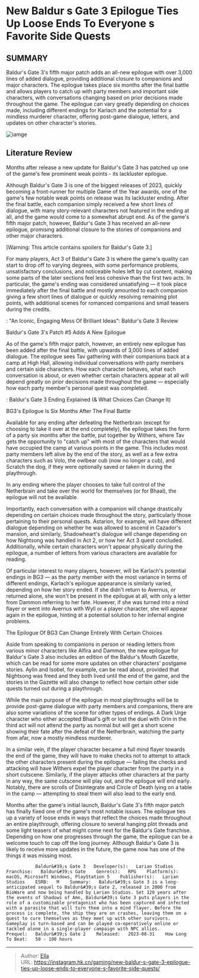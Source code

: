 # New Baldur s Gate 3 Epilogue Ties Up Loose Ends To Everyone s Favorite Side Quests


## SUMMARY 



  Baldur&#39;s Gate 3&#39;s fifth major patch adds an all-new epilogue with over 3,000 lines of added dialogue, providing additional closure to companions and major characters.   The epilogue takes place six months after the final battle and allows players to catch up with party members and important side characters, with conversations changing based on prior decisions made throughout the game.   The epilogue can vary greatly depending on choices made, including different endings for Karlach and the potential for a mindless murderer character, offering post-game dialogue, letters, and updates on other character&#39;s stories.  

![iamge](https://static1.srcdn.com/wordpress/wp-content/uploads/2023/12/new-baldur-s-gate-3-epilogue-ties-up-loose-ends-to-everyone-s-favorite-side-quests.jpg)

## Literature Review

Months after release a new update for Baldur&#39;s Gate 3 has patched up one of the game&#39;s few prominent weak points - its lackluster epilogue.




Although Baldur&#39;s Gate 3 is one of the biggest releases of 2023, quickly becoming a front-runner for multiple Game of the Year awards, one of the game&#39;s few notable weak points on release was its lackluster ending. After the final battle, each companion simply received a few short lines of dialogue, with many story-relevant characters not featured in the ending at all, and the game would come to a somewhat abrupt end. As of the game&#39;s fifth major patch, however, Baldur&#39;s Gate 3 has received an all-new epilogue, promising additional closure to the stories of companions and other major characters.




[Warning: This article contains spoilers for Baldur&#39;s Gate 3.] 

For many players, Act 3 of Baldur&#39;s Gate 3 is where the game&#39;s quality can start to drop off to varying degrees, with some performance problems, unsatisfactory conclusions, and noticeable holes left by cut content, making some parts of the later sections feel less cohesive than the first two acts. In particular, the game&#39;s ending was considered unsatisfying — it took place immediately after the final battle and mostly amounted to each companion giving a few short lines of dialogue or quickly resolving remaining plot points, with additional scenes for romanced companions and small teasers during the credits.

 : &#34;An Iconic, Engaging Mess Of Brilliant Ideas&#34;: Baldur&#39;s Gate 3 Review


 Baldur&#39;s Gate 3&#39;s Patch #5 Adds A New Epilogue 
         




As of the game&#39;s fifth major patch, however, an entirely new epilogue has been added after the final battle, with upwards of 3,000 lines of added dialogue. The epilogue sees Tav gathering with their companions back at a camp at High Hall, allowing individual conversations with party members and certain side characters. How each character behaves, what each conversation is about, or even whether certain characters appear at all will depend greatly on prior decisions made throughout the game — especially how each party member&#39;s personal quest was completed.

 : Baldur&#39;s Gate 3 Ending Explained (&amp; What Choices Can Change It)



 BG3&#39;s Epilogue Is Six Months After The Final Battle 
          

Available for any ending after defeating the Netherbrain (except for choosing to take it over at the end completely), the epilogue takes the form of a party six months after the battle, put together by Withers, where Tav gets the opportunity to &#34;catch up&#34; with most of the characters that would have occupied the camp at various points in the game. This includes most party members left alive by the end of the story, as well as a few extra characters such as Volo, the owlbear cub (now no longer a cub), and Scratch the dog, if they were optionally saved or taken in during the playthrough.






In any ending where the player chooses to take full control of the Netherbrain and take over the world for themselves (or for Bhaal), the epilogue will not be available.




Importantly, each conversation with a companion will change drastically depending on certain choices made throughout the story, particularly those pertaining to their personal quests. Astarion, for example, will have different dialogue depending on whether he was allowed to ascend in Cazador&#39;s mansion, and similarly, Shadowheart&#39;s dialogue will change depending on how Nightsong was handled in Act 2, or how her Act 3 quest concluded. Additionally, while certain characters won&#39;t appear physically during the epilogue, a number of letters from various characters are available for reading.

Of particular interest to many players, however, will be Karlach&#39;s potential endings in BG3 — as the party member with the most variance in terms of different endings, Karlach&#39;s epilogue appearance is similarly varied, depending on how her story ended. If she didn&#39;t return to Avernus, or returned alone, she won&#39;t be present in the epilogue at all, with only a letter from Dammon referring to her fate. However, if she was turned into a mind flayer or went into Avernus with Wyll or a player character, she will appear again in the epilogue, hinting at a potential solution to her infernal engine problems.






 The Epilogue Of BG3 Can Change Entirely With Certain Choices 
          

Aside from speaking to companions in person or reading letters from various minor characters like Alfira and Dammon, the new epilogue for Baldur&#39;s Gate 3 also includes an edition of the Baldur&#39;s Mouth Gazette, which can be read for some more updates on other characters&#39; postgame stories. Aylin and Isobel, for example, can be read about, provided that Nightsong was freed and they both lived until the end of the game, and the stories in the Gazette will also change to reflect how certain other side quests turned out during a playthrough.

While the main purpose of the epilogue in most playthroughs will be to provide post-game dialogue with party members and companions, there are also some variations of the scene for other types of endings. A Dark Urge character who either accepted Bhaal&#39;s gift or lost the duel with Orin in the third act will not attend the party as normal but will get a short scene showing their fate after the defeat of the Netherbrain, watching the party from afar, now a mostly mindless murderer.




In a similar vein, if the player character became a full mind flayer towards the end of the game, they will have to make checks not to attempt to attack the other characters present during the epilogue — failing the checks and attacking will have Withers expel the player character from the party in a short cutscene. Similarly, if the player attacks other characters at the party in any way, the same cutscene will play out, and the epilogue will end early. Notably, there are scrolls of Disintegrate and Circle of Death lying on a table in the camp — attempting to steal them will also lead to the early end.

Months after the game&#39;s initial launch, Baldur&#39;s Gate 3&#39;s fifth major patch has finally fixed one of the game&#39;s most notable issues. The epilogue ties up a variety of loose ends in ways that reflect the choices made throughout an entire playthrough, offering closure to several hanging plot threads and some light teasers of what might come next for the Baldur&#39;s Gate franchise. Depending on how one progresses through the game, the epilogue can be a welcome touch to cap off the long journey. Although Baldur&#39;s Gate 3 is likely to receive more updates in the future, the game now has one of the things it was missing most.




               Baldur&#39;s Gate 3   Developer(s):   Larian Studios    Franchise:   Baldur&#39;s Gate    Genre(s):   RPG    Platform(s):   macOS, Microsoft Windows, PlayStation 5    Publisher(s):   Larian Studios    ESRB:   M    Summary:   Baldur&#39;s Gate 3 is a long-anticipated sequel to Baldur&#39;s Gate 2, released in 2000 from BioWare and now being handled by Larian Studios. Set 120 years after the events of Shadows of Amn, Baldur&#39;s Gate 3 puts players in the role of a customizable protagonist who has been captured and infected with a parasite that will turn them into a mind flayer. Before the process is complete, the ship they are on crashes, leaving them on a quest to cure themselves as they meet up with other survivors. Gameplay is turn-based and can be played co-operatively online or tackled alone in a single-player campaign with NPC allies.     Prequel:   Baldur&#39;s Gate 2    Released:   2023-08-31    How Long To Beat:   50 - 100 hours      

---

> Author: [Ella](https://instagram.hk.cn/)  
> URL: https://instagram.hk.cn/gaming/new-baldur-s-gate-3-epilogue-ties-up-loose-ends-to-everyone-s-favorite-side-quests/  

